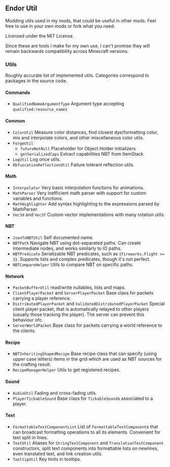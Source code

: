## Endor Util

Modding utils used in my mods, that could be useful in other mods.
Feel free to use in your own mods or fork what you need.

Licensed under the MIT License.

Since these are tools I make for my own use, I can't promise they will remain
backwards compatibility across Minecraft versions.

### Utils
Roughly accurate list of implemented utils. Categories correspond to packages in the source code.

#### Commands
- `QualifiedNameArgumentType` Argument type accepting `qualified:resource_names`

#### Common
- `ColorUtil` Measure color distances, find closest dye/formatting color, mix and interpolate colors, and other miscellaneous color utils.
- `ForgeUtil`
  - `futureNotNull` Placeholder for Object Holder initializers
  - `getSerializedCaps` Extract capabilities NBT from ItemStack
- `LogUtil` Log once utils.
- `ObfuscationReflectionUtil` Failure tolerant reflection utils.

#### Math
- `Interpolator` Very basic interpolation functions for animations.
- `MathParser` Very inefficient math parser with support for custom variables and functions.
- `MathHighlighter` Add syntax highlighting to the expressions parsed by MathParser.
- `Vec3d` and `Vec3f` Custom vector implementations with many rotation utils.

#### NBT
- `JsonToNBTUtil` Self documented name.
- `NBTPath` Navigate NBT using dot-separated paths. Can create intermediate nodes, and works similarly to IO paths.
- `NBTPredicate` Serializable NBT predicates, such as `{Fireworks.Flight >= 3}`. Supports lists and complex predicates, though it's not perfect.
- `NBTCompareHelper` Utils to compare NBT on specific paths.

#### Network
- `PacketBufferUtil` read/write nullables, lists and maps.
- `ClientPlayerPacket` and `ServerPlayerPacket` Base class for packets carrying a player reference.
- `DistributedPlayerPacket` and `ValidatedDistributedPlayerPacket` Special client player packet, that is automatically relayed to other players (usually those tracking the player). The server can prevent this behaviour ofc.
- `ServerWorldPacket` Base class for packets carrying a world reference to the clients.

#### Recipe
- `NBTInheritingShapedRecipe` Base recipe class that can specify (using upper case letters) items in the grid which are used as NBT sources for the crafting result.
- `RecipeManagerHelper` Utils to get registered recipes.

#### Sound
- `AudioUtil` Fading and cross-fading utils.
- `PlayerTickableSound` Base class for `TickableSound`s associated to a player.

#### Text
- `FormattableTextComponentList` List of `FormattableTextComponent`s that can broadcast formatting operations to all its elements. Convenient for text split in lines.
- `TextUtil` Aliases for `StringTextComponent` and `TranslationTextComponent` constructors, split text components into formattable lists on newlines, even translated text, and link creation utils.
- `TooltipUtil` Key hints in tooltips.
